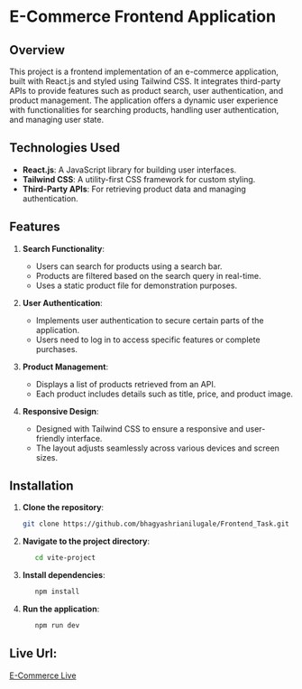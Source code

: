 # E-Commerce Frontend Application

## Overview

This project is a frontend implementation of an e-commerce application, built with React.js and styled using Tailwind CSS. It integrates third-party APIs to provide features such as product search, user authentication, and product management. The application offers a dynamic user experience with functionalities for searching products, handling user authentication, and managing user state.

## Technologies Used

- **React.js**: A JavaScript library for building user interfaces.
- **Tailwind CSS**: A utility-first CSS framework for custom styling.
- **Third-Party APIs**: For retrieving product data and managing authentication.

## Features

1. **Search Functionality**:
   - Users can search for products using a search bar.
   - Products are filtered based on the search query in real-time.
   - Uses a static product file for demonstration purposes.

2. **User Authentication**:
   - Implements user authentication to secure certain parts of the application.
   - Users need to log in to access specific features or complete purchases.

3. **Product Management**:
   - Displays a list of products retrieved from an API.
   - Each product includes details such as title, price, and product image.

4. **Responsive Design**:
   - Designed with Tailwind CSS to ensure a responsive and user-friendly interface.
   - The layout adjusts seamlessly across various devices and screen sizes.

## Installation

1. **Clone the repository**:
   ```bash
   git clone https://github.com/bhagyashrianilugale/Frontend_Task.git
   
2. **Navigate to the project directory**:
   ```bash
      cd vite-project

3. **Install dependencies**:
   ```bash
      npm install

4. **Run the application**:
   ```bash
      npm run dev

## Live Url:
[E-Commerce Live](https://frontend-task-snowy.vercel.app/)
